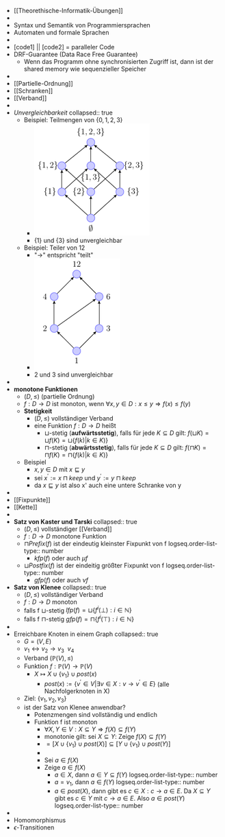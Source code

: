- [[Theorethische-Informatik-Übungen]]
-
- Syntax und Semantik von Programmiersprachen
- Automaten und formale Sprachen
-
- [code1] || [code2] = paralleler Code
- DRF-Guarantee (Data Race Free Guarantee)
	- Wenn das Programm ohne synchronisierten Zugriff ist, dann ist der shared memory wie sequenzieller Speicher
-
- [[Partielle-Ordnung]]
- [[Schranken]]
- [[Verband]]
-
- *Unvergleichbarkeit*
  collapsed:: true
	- Beispiel: Teilmengen von $\lbrace0,1,2,3\rbrace$
		- ![image.png](../assets/image_1729590536561_0.png)
		- $\lbrace1\rbrace$ und $\lbrace3\rbrace$ sind unvergleichbar
	- Beispiel: Teiler von 12
		- "->" entspricht "teilt"
		- ![image.png](../assets/image_1729590486443_0.png)
		- 2 und 3 sind unvergleichbar
-
- **monotone Funktionen**
	- $(D,\leq)$ (partielle Ordnung)
	- $f:D\rightarrow D$ ist monoton, wenn $\forall x,y\in D:x\leq y\Rightarrow f(x)\leq f(y)$
	- **Stetigkeit**
		- $(D,\leq)$ vollständiger Verband
		- eine Funktion $f:D\rightarrow D$ heißt
			- $\sqcup$-stetig (**aufwärtsstetig**), falls für jede $K\subseteq D$ gilt: $f(\sqcup K)=\sqcup f(K)=\sqcup\lbrace f(k)|k\in K)\rbrace$
			- $\sqcap$-stetig (**abwärtsstetig**), falls für jede $K\subseteq D$ gilt: $f(\sqcap K)=\sqcap f(K)=\sqcap\lbrace f(k)|k\in K)\rbrace$
	- Beispiel
		- $x,y\in D$ mit $x\sqsubseteq y$
		- sei $x^{\prime}:=x\sqcap keep$ und $y^{\prime}:=y\sqcap keep$
		- da $x\sqsubseteq y$ ist also x' auch eine untere Schranke von y
-
- [[Fixpunkte]]
- [[Kette]]
-
- **Satz von Kaster und Tarski**
  collapsed:: true
	- $(D,\leq)$ vollständiger [[Verband]]
	- $f:D\rightarrow D$ monotone Funktion
	- $\sqcap Prefix(f)$ ist der eindeutig kleinster Fixpunkt von f
	  logseq.order-list-type:: number
		- $kfp(f)$ oder auch $\mu f$
	- $\sqcup Postfix(f)$ ist der eindeitig größter Fixpunkt von f
	  logseq.order-list-type:: number
		- $gfp(f)$ oder auch $\nu f$
- **Satz von Klenee**
  collapsed:: true
	- $(D,\leq)$ vollständiger Verband
	- $f:D\rightarrow D$ monoton
	- falls  f $\sqcup$-stetig $lfp(f)=\sqcup\lbrace f^{i}(\bot):i\in\mathbb{N}\rbrace$
	- falls  f $\sqcap$-stetig $gfp(f)=\sqcap\lbrace f^{i}(\top):i\in\mathbb{N}\rbrace$
-
- Erreichbare Knoten in einem Graph
  collapsed:: true
	- $G=(V,E)$
	- $v_1\leftrightarrow v_2\rightarrow v_3\ \ v_4$
	- Verband $(\mathbb{P}(V),\leq)$
	- Funktion $f:\mathbb{P}(V)\rightarrow\mathbb{P}(V)$
		- $X\mapsto X\cup\lbrace v_1\rbrace\cup post(x)$
			- $post(x):=\lbrace v^{\prime}\in V|\exists v\in X:v\rightarrow v^{\prime}\in E\rbrace$ (alle Nachfolgerknoten in X)
	- Ziel: $\lbrace v_1,v_2,v_3\rbrace$
	- ist der Satz von Klenee anwendbar?
		- Potenzmengen sind vollständig und endlich
		- Funktion f ist monoton
			- $\forall X,Y\in V:X\subseteq Y\Rightarrow f(X)\subseteq f(Y)$
			- monotonie gilt: sei $X\subseteq Y$: Zeige $f(X)\subseteq f(Y)$
			- $=[X\cup\lbrace v_1\rbrace\cup post(X)]\subseteq[Y\cup\lbrace v_1\rbrace\cup post(Y)]$
			-
			- Sei $a\in f(X)$
			- Zeige $a\in f(X)$
				- $a\in X$, dann $a\in Y\subseteq f(Y)$
				  logseq.order-list-type:: number
				- $a=v_1$, dann $a\in f(Y)$
				  logseq.order-list-type:: number
				- $a\in post(X)$, dann gibt es $c\in X:c\rightarrow a\in E$. Da $X\subseteq Y$ gibt es $c\in Y$ mit $c\rightarrow a\in E$. Also $a\in post(Y)$
				  logseq.order-list-type:: number
-
- Homomorphismus
- $\epsilon$-Transitionen